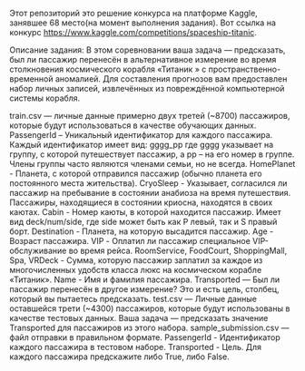 Этот репозиторий это решение конкурса на платформе Kaggle, занявшее 68 место(на момент выполнения задания).
Вот ссылка на конкурс https://www.kaggle.com/competitions/spaceship-titanic.

Описание задания:
В этом соревновании ваша задача — предсказать, был ли пассажир перенесён в альтернативное измерение во время столкновения космического корабля «Титаник » с пространственно-временной аномалией. Для составления прогнозов вам предоставлен набор личных записей, извлечённых из повреждённой компьютерной системы корабля.

train.csv — личные данные примерно двух третей (~8700) пассажиров, которые будут использоваться в качестве обучающих данных.
PassengerId – Уникальный идентификатор для каждого пассажира. Каждый идентификатор имеет вид: gggg_pp где gggg указывает на группу, с которой путешествует пассажир, а pp – на его номер в группе. Члены группы часто являются членами семьи, но не всегда.
HomePlanet - Планета, с которой отправился пассажир (обычно планета его постоянного места жительства).
CryoSleep - Указывает, согласился ли пассажир на пребывание в состоянии анабиоза на время путешествия. Пассажиры, находящиеся в состоянии криосна, находятся в своих каютах.
Cabin - Номер каюты, в которой находится пассажир. Имеет вид deck/num/side, где side может быть как P левый, так и S правый борт.
Destination - Планета, на которую высадится пассажир.
Age - Возраст пассажира.
VIP - Оплатил ли пассажир специальное VIP-обслуживание во время рейса.
RoomService, FoodCourt, ShoppingMall, Spa, VRDeck - Сумма, которую пассажир заплатил за каждое из многочисленных удобств класса люкс на космическом корабле «Титаник».
Name - Имя и фамилия пассажира.
Transported — Был ли пассажир перенесён в другое измерение? Это и есть цель, столбец, который вы пытаетесь предсказать.
test.csv — Личные данные оставшейся трети (~4300) пассажиров, которые будут использованы в качестве тестовых данных. Ваша задача — предсказать значение Transported для пассажиров из этого набора.
sample_submission.csv — файл отправки в правильном формате.
PassengerId - Идентификатор каждого пассажира в тестовом наборе.
Transported - Цель. Для каждого пассажира предскажите либо True, либо False.
